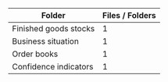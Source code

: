 | Folder                |   Files / Folders |
|-----------------------|-------------------|
| Finished goods stocks |                 1 |
| Business situation    |                 1 |
| Order books           |                 1 |
| Confidence indicators |                 1 |